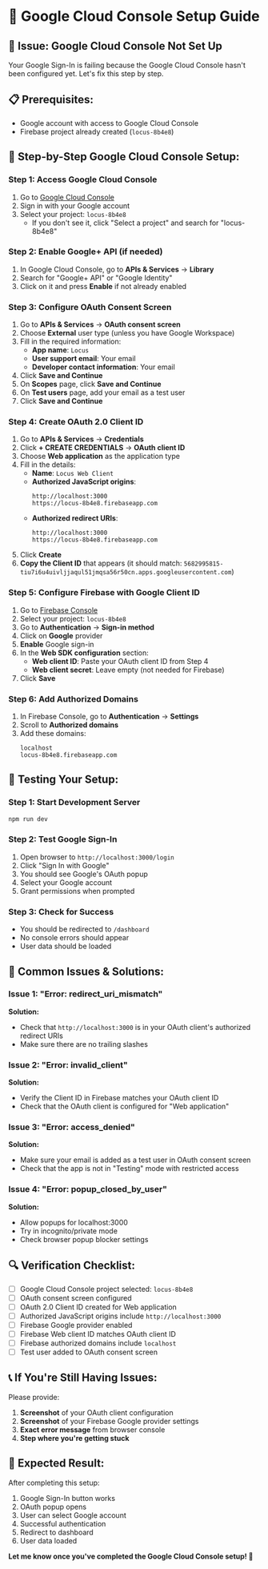 # 🚀 Google Cloud Console Setup Guide

## 🚨 **Issue: Google Cloud Console Not Set Up**

Your Google Sign-In is failing because the Google Cloud Console hasn't been configured yet. Let's fix this step by step.

## 📋 **Prerequisites:**

- Google account with access to Google Cloud Console
- Firebase project already created (`locus-8b4e8`)

## 🔧 **Step-by-Step Google Cloud Console Setup:**

### **Step 1: Access Google Cloud Console**
1. Go to [Google Cloud Console](https://console.cloud.google.com/)
2. Sign in with your Google account
3. Select your project: `locus-8b4e8`
   - If you don't see it, click "Select a project" and search for "locus-8b4e8"

### **Step 2: Enable Google+ API (if needed)**
1. In Google Cloud Console, go to **APIs & Services** → **Library**
2. Search for "Google+ API" or "Google Identity"
3. Click on it and press **Enable** if not already enabled

### **Step 3: Configure OAuth Consent Screen**
1. Go to **APIs & Services** → **OAuth consent screen**
2. Choose **External** user type (unless you have Google Workspace)
3. Fill in the required information:
   - **App name**: `Locus`
   - **User support email**: Your email
   - **Developer contact information**: Your email
4. Click **Save and Continue**
5. On **Scopes** page, click **Save and Continue**
6. On **Test users** page, add your email as a test user
7. Click **Save and Continue**

### **Step 4: Create OAuth 2.0 Client ID**
1. Go to **APIs & Services** → **Credentials**
2. Click **+ CREATE CREDENTIALS** → **OAuth client ID**
3. Choose **Web application** as the application type
4. Fill in the details:
   - **Name**: `Locus Web Client`
   - **Authorized JavaScript origins**:
     ```
     http://localhost:3000
     https://locus-8b4e8.firebaseapp.com
     ```
   - **Authorized redirect URIs**:
     ```
     http://localhost:3000
     https://locus-8b4e8.firebaseapp.com
     ```
5. Click **Create**
6. **Copy the Client ID** that appears (it should match: `5682995815-tiu7i6u4uivljjaqul51jmqsa56r50cn.apps.googleusercontent.com`)

### **Step 5: Configure Firebase with Google Client ID**
1. Go to [Firebase Console](https://console.firebase.google.com/)
2. Select your project: `locus-8b4e8`
3. Go to **Authentication** → **Sign-in method**
4. Click on **Google** provider
5. **Enable** Google sign-in
6. In the **Web SDK configuration** section:
   - **Web client ID**: Paste your OAuth client ID from Step 4
   - **Web client secret**: Leave empty (not needed for Firebase)
7. Click **Save**

### **Step 6: Add Authorized Domains**
1. In Firebase Console, go to **Authentication** → **Settings**
2. Scroll to **Authorized domains**
3. Add these domains:
   ```
   localhost
   locus-8b4e8.firebaseapp.com
   ```

## 🧪 **Testing Your Setup:**

### **Step 1: Start Development Server**
```bash
npm run dev
```

### **Step 2: Test Google Sign-In**
1. Open browser to `http://localhost:3000/login`
2. Click "Sign In with Google"
3. You should see Google's OAuth popup
4. Select your Google account
5. Grant permissions when prompted

### **Step 3: Check for Success**
- You should be redirected to `/dashboard`
- No console errors should appear
- User data should be loaded

## 🐛 **Common Issues & Solutions:**

### **Issue 1: "Error: redirect_uri_mismatch"**
**Solution:**
- Check that `http://localhost:3000` is in your OAuth client's authorized redirect URIs
- Make sure there are no trailing slashes

### **Issue 2: "Error: invalid_client"**
**Solution:**
- Verify the Client ID in Firebase matches your OAuth client ID
- Check that the OAuth client is configured for "Web application"

### **Issue 3: "Error: access_denied"**
**Solution:**
- Make sure your email is added as a test user in OAuth consent screen
- Check that the app is not in "Testing" mode with restricted access

### **Issue 4: "Error: popup_closed_by_user"**
**Solution:**
- Allow popups for localhost:3000
- Try in incognito/private mode
- Check browser popup blocker settings

## 🔍 **Verification Checklist:**

- [ ] Google Cloud Console project selected: `locus-8b4e8`
- [ ] OAuth consent screen configured
- [ ] OAuth 2.0 Client ID created for Web application
- [ ] Authorized JavaScript origins include `http://localhost:3000`
- [ ] Firebase Google provider enabled
- [ ] Firebase Web client ID matches OAuth client ID
- [ ] Firebase authorized domains include `localhost`
- [ ] Test user added to OAuth consent screen

## 📞 **If You're Still Having Issues:**

Please provide:
1. **Screenshot** of your OAuth client configuration
2. **Screenshot** of your Firebase Google provider settings
3. **Exact error message** from browser console
4. **Step where you're getting stuck**

## 🚀 **Expected Result:**

After completing this setup:
1. Google Sign-In button works
2. OAuth popup opens
3. User can select Google account
4. Successful authentication
5. Redirect to dashboard
6. User data loaded

**Let me know once you've completed the Google Cloud Console setup! 🎯**
